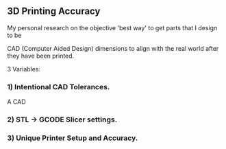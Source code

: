 ## 3D Printing Accuracy
My personal research on the objective 'best way' to get parts that I design to be 

CAD (Computer Aided Design) dimensions to align with the real world after they have
been printed.


3 Variables:
### 1) Intentional CAD Tolerances.
A CAD
### 2) STL -> GCODE Slicer settings.
### 3) Unique Printer Setup and Accuracy.



